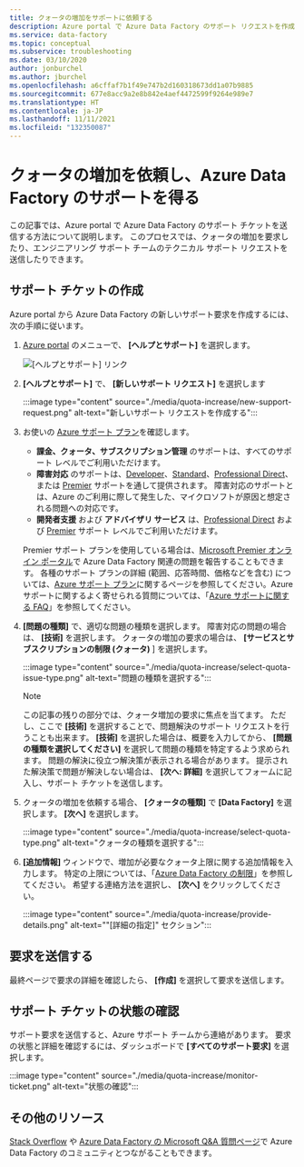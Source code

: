 ```yaml
---
title: クォータの増加をサポートに依頼する
description: Azure portal で Azure Data Factory のサポート リクエストを作成し、クォータの増加や問題解決の支援を依頼する方法。
ms.service: data-factory
ms.topic: conceptual
ms.subservice: troubleshooting
ms.date: 03/10/2020
author: jonburchel
ms.author: jburchel
ms.openlocfilehash: a6cffaf7b1f49e747b2d160318673dd1a07b9885
ms.sourcegitcommit: 677e8acc9a2e8b842e4aef4472599f9264e989e7
ms.translationtype: HT
ms.contentlocale: ja-JP
ms.lasthandoff: 11/11/2021
ms.locfileid: "132350087"
---
```

# <a name="request-quota-increases-and-get-support-for-azure-data-factory"></a>クォータの増加を依頼し、Azure Data Factory のサポートを得る

この記事では、Azure portal で Azure Data Factory のサポート チケットを送信する方法について説明します。 このプロセスでは、クォータの増加を要求したり、エンジニアリング サポート チームのテクニカル サポート リクエストを送信したりできます。

## <a name="create-a-support-ticket"></a>サポート チケットの作成

Azure portal から Azure Data Factory の新しいサポート要求を作成するには、次の手順に従います。

1. [Azure portal](https://portal.azure.com) のメニューで、 **[ヘルプとサポート]** を選択します。

   ![[ヘルプとサポート] リンク](./media/quota-increase/help-plus-support.png)


1. **[ヘルプとサポート]** で、 **[新しいサポート リクエスト]** を選択します

    :::image type="content" source="./media/quota-increase/new-support-request.png" alt-text="新しいサポート リクエストを作成する":::

1. お使いの [Azure サポート プラン](https://azure.microsoft.com/support/plans/?WT.mc_id=Support_Plan_510979/)を確認します。

   * **課金、クォータ、サブスクリプション管理** のサポートは、すべてのサポート レベルでご利用いただけます。
   * **障害対応** のサポートは、[Developer](https://azure.microsoft.com/support/plans/developer/)、[Standard](https://azure.microsoft.com/support/plans/standard/)、[Professional Direct](https://azure.microsoft.com/support/plans/prodirect/)、または [Premier](https://azure.microsoft.com/support/plans/premier/) サポートを通して提供されます。 障害対応のサポートとは、Azure のご利用に際して発生した、マイクロソフトが原因と想定される問題への対応です。
   * **開発者支援** および **アドバイザリ サービス** は、[Professional Direct](https://azure.microsoft.com/support/plans/prodirect/) および [Premier](https://azure.microsoft.com/support/plans/premier/) サポート レベルでご利用いただけます。

   Premier サポート プランを使用している場合は、[Microsoft Premier オンライン ポータル](https://premier.microsoft.com/)で Azure Data Factory 関連の問題を報告することもできます。 各種のサポート プランの詳細 (範囲、応答時間、価格などを含む) については、[Azure サポート プラン](https://azure.microsoft.com/support/plans/?WT.mc_id=Support_Plan_510979/)に関するページを参照してください。Azure サポートに関するよく寄せられる質問については、「[Azure サポートに関する FAQ](https://azure.microsoft.com/support/faq/)」を参照してください。

1. **[問題の種類]** で、適切な問題の種類を選択します。 障害対応の問題の場合は、 **[技術]** を選択します。 クォータの増加の要求の場合は、 **[サービスとサブスクリプションの制限 (クォータ)** ] を選択します。

   :::image type="content" source="./media/quota-increase/select-quota-issue-type.png" alt-text="問題の種類を選択する":::  

   > [!NOTE]
   > この記事の残りの部分では、クォータ増加の要求に焦点を当てます。 ただし、ここで **[技術]** を選択することで、問題解決のサポート リクエストを行うことも出来ます。 **[技術]** を選択した場合は、概要を入力してから、 **[問題の種類を選択してください]** を選択して問題の種類を特定するよう求められます。 問題の解決に役立つ解決策が表示される場合があります。 提示された解決策で問題が解決しない場合は、 **[次へ: 詳細]** を選択してフォームに記入し、サポート チケットを送信します。

1. クォータの増加を依頼する場合、 **[クォータの種類]** で **[Data Factory]** を選択します。 **[次へ]** を選択します。

   :::image type="content" source="./media/quota-increase/select-quota-type.png" alt-text="クォータの種類を選択する":::

1. **[追加情報]** ウィンドウで、増加が必要なクォータ上限に関する追加情報を入力します。  特定の上限については、「[Azure Data Factory の制限](../azure-resource-manager/management/azure-subscription-service-limits.md#data-factory-limits)」を参照してください。  希望する連絡方法を選択し、 **[次へ]** をクリックしてください。

   :::image type="content" source="./media/quota-increase/provide-details.png" alt-text="&quot;[詳細の指定]&quot; セクション":::

## <a name="submit-your-request"></a>要求を送信する

最終ページで要求の詳細を確認したら、 **[作成]** を選択して要求を送信します。

## <a name="monitor-a-support-ticket"></a>サポート チケットの状態の確認

サポート要求を送信すると、Azure サポート チームから連絡があります。 要求の状態と詳細を確認するには、ダッシュボードで **[すべてのサポート要求]** を選択します。

:::image type="content" source="./media/quota-increase/monitor-ticket.png" alt-text="状態の確認":::

## <a name="other-resources"></a>その他のリソース

[Stack Overflow](https://stackoverflow.com/questions/tagged/azure-data-factory) や [Azure Data Factory の Microsoft Q&A 質問ページ](/answers/topics/azure-data-factory.html)で Azure Data Factory のコミュニティとつながることもできます。